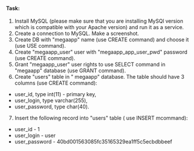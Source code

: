 #### Task:
1. Install MySQL (please make sure that you are installing MySQl version which is compatible with your Apache version) and run it as a service.
2. Create a connection to MySQL. Make a screenshot.
3. Create DB with "megaapp" name (use CREATE command) and choose it (use USE command).
4. Create "megaapp_user" user with "megaapp_app_user_pwd" password (use CREATE command).
5. Grant "megaapp_user" user rights to use SELECT command in "megaapp" database (use GRANT command).
6. Create "users" table in " megaapp" database. The table should have 3 columns (use CREATE command):
* user_id, type int(11) - primary key,
* user_login, type varchar(255),
* user_password, type char(40).
7. Insert the following record  into "users" table ( use INSERT mcommand):
* user_id - 1
* user_login - user
* user_password - 40bd001563085fc35165329ea1ff5c5ecbdbbeef
